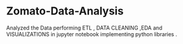 # Zomato-Data-Analysis
Analyzed the Data performing ETL , DATA CLEANING ,EDA and VISUALIZATIONS in jupyter notebook implementing python libraries .
